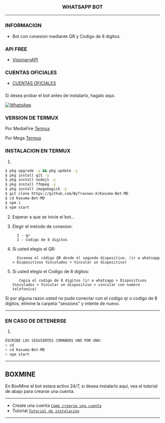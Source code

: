 <h3 align="center">WHATSAPP BOT</h3>

***
### INFORMACION
- Bot con conexion mediante QR y Codigo de 8 digitos.

### API FREE
-  [VisionaryAPI](https://visionaryapi.boxmine.xyz/)

### CUENTAS OFICIALES
-  [CUENTAS OFICIALES](https://solo.to/kasuma)

###
Si desea probar el bot antes de instalarlo, hagalo aqui.

[![WhatsApp](https://img.shields.io/badge/KasumaBot-25D366?style=for-the-badge&logo=whatsapp&logoColor=white)](wa.me/573215683772) 


### VERSION DE TERMUX

Por MediaFire
[Termux](https://www.mediafire.com/file/w0y0wkgrwl6sxtl/com.termux_118.apk/file) 

Por Mega
[Termux](https://mega.nz/file/8ms2wSxZ#jVRHw31hJiZTMZjd09vEFLrfjmlOK7EybnU9bqLn-yg) 

### INSTALACION EN TERMUX
1. 
```sh
$ pkg upgrade -y && pkg update -y
$ pkg install git -y
$ pkg install nodejs -y
$ pkg install ffmpeg -y
$ pkg install imagemagick -y
$ git clone https://github.com/ByTraxnox-X/Kasuma-Bot-MD
$ cd Kasuma-Bot-MD
$ npm i 
$ npm start
```
2. Esperar a que se inicie el bot...

3. Elegir el metodo de conexion:
    
         1 - qr  
         2 - Codigo de 8 digitos

4. Si usted elegio el QR:

         Escanea el código QR desde el segundo dispositivo. (ir a whatsapp > Dispositivos Vinculados > Vincular un dispositivo)

4. Si usted elegio el Codigo de 8 digitos:

          Copia el codigo de 8 digitos (ir a whatsapp > Dispositivos Vinculados > Vincular un dispositivo > vincular con numero telefonico)




Si por alguna razon usted no pudo conectar con el codigo qr o codigo de 8 digitos, elimine la carpeta "sessions" y intente de nuevo.

---------

### EN CASO DE DETENERSE
1. 
```sh
ESCRIBE LOS SIGUIENTES COMANDOS UNO POR UNO:
> cd 
> cd Kasuma-Bot-MD
> npm start
```

---------


## BOXMINE

En BoxMine el bot estara activo 24/7, si desea instalarlo aqui, vea el tutorial de abajo para crearse una cuenta.

---------
* Create una cuenta [`Como crearse una cuenta`](https://www.youtube.com/watch?v=ZAwBLuNmIlI)
* Tutorial  [`Tutorial de instalacion`]()



---------